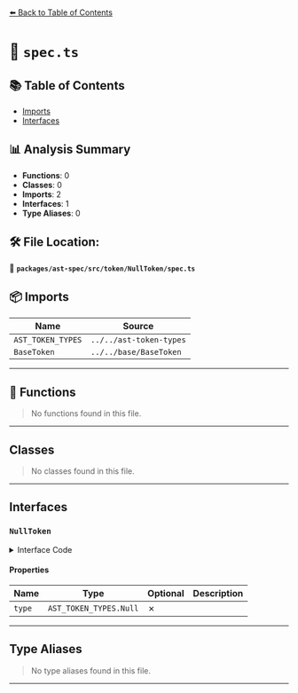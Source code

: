 [⬅️ Back to Table of Contents](../../../../../index.md)

# 📄 `spec.ts`

## 📚 Table of Contents

- [Imports](#imports)
- [Interfaces](#interfaces)

## 📊 Analysis Summary

- **Functions**: 0
- **Classes**: 0
- **Imports**: 2
- **Interfaces**: 1
- **Type Aliases**: 0

## 🛠️ File Location:
📂 **`packages/ast-spec/src/token/NullToken/spec.ts`**

## 📦 Imports

| Name | Source |
|------|--------|
| `AST_TOKEN_TYPES` | `../../ast-token-types` |
| `BaseToken` | `../../base/BaseToken` |


---

## 🔧 Functions

> No functions found in this file.


---

## Classes

> No classes found in this file.


---

## Interfaces

### `NullToken`

<details><summary>Interface Code</summary>

```ts
export interface NullToken extends BaseToken {
  type: AST_TOKEN_TYPES.Null;
}
```
</details>

#### Properties

| Name | Type | Optional | Description |
|------|------|----------|-------------|
| `type` | `AST_TOKEN_TYPES.Null` | ✗ |  |


---

## Type Aliases

> No type aliases found in this file.


---